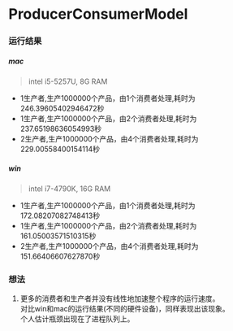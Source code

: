 # ProducerConsumerModel

### 运行结果

##### mac
> intel i5-5257U, 8G RAM
- 1生产者,生产1000000个产品，由1个消费者处理,耗时为246.39605402946472秒
- 1生产者,生产1000000个产品，由2个消费者处理,耗时为237.65198636054993秒
- 2生产者,生产1000000个产品，由4个消费者处理,耗时为229.00558400154114秒

##### win
> intel i7-4790K, 16G RAM
- 1生产者,生产1000000个产品，由1个消费者处理,耗时为172.08207082748413秒
- 1生产者,生产1000000个产品，由2个消费者处理,耗时为161.05003571510315秒
- 2生产者,生产1000000个产品，由4个消费者处理,耗时为151.66406607627870秒

### 想法
1. 更多的消费者和生产者并没有线性地加速整个程序的运行速度。  
对比win和mac的运行结果(不同的硬件设备)，同样表现出该现象。  
个人估计瓶颈出现在了进程队列上。
